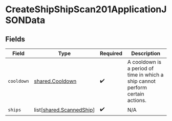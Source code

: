 # CreateShipShipScan201ApplicationJSONData


## Fields

| Field                                                                          | Type                                                                           | Required                                                                       | Description                                                                    |
| ------------------------------------------------------------------------------ | ------------------------------------------------------------------------------ | ------------------------------------------------------------------------------ | ------------------------------------------------------------------------------ |
| `cooldown`                                                                     | [shared.Cooldown](../../models/shared/cooldown.md)                             | :heavy_check_mark:                                                             | A cooldown is a period of time in which a ship cannot perform certain actions. |
| `ships`                                                                        | list[[shared.ScannedShip](../../models/shared/scannedship.md)]                 | :heavy_check_mark:                                                             | N/A                                                                            |